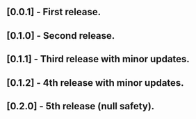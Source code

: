 ## [0.0.1] - First release.

## [0.1.0] - Second release.

## [0.1.1] - Third release with minor updates.
## [0.1.2] - 4th release with minor updates.

## [0.2.0] - 5th release (null safety).

